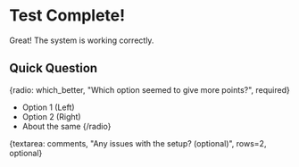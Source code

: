 # Test Complete!

Great! The system is working correctly.

## Quick Question

{radio: which_better, "Which option seemed to give more points?", required}
- Option 1 (Left)
- Option 2 (Right)
- About the same
{/radio}

{textarea: comments, "Any issues with the setup? (optional)", rows=2, optional}